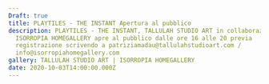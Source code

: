 ```yaml
---
Draft: true
title: PLAYTILES - THE INSTANT Apertura al pubblico
description: PLAYTILES - THE INSTANT, TALLULAH STUDIO ART in collaborazione con
  ISORROPIA HOMEGALLERY apre al pubblico dalle ore 16 alle 20 previa
  registrazione scrivendo a patriziamadau@tallulahstudioart.com /
  info@isorropiahomegallery.com
gallery: TALLULAH STUDIO ART | ISORROPIA HOMEGALLERY
date: 2020-10-03T14:00:00.000Z
---
```

